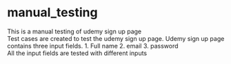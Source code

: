 # manual_testing
This is a manual testing of udemy sign up page <br>
Test cases are created to test the udemy sign up page. Udemy sign up page contains three input fields. 1. Full name 2. email 3. password <br>
All the input fields are tested with different inputs
